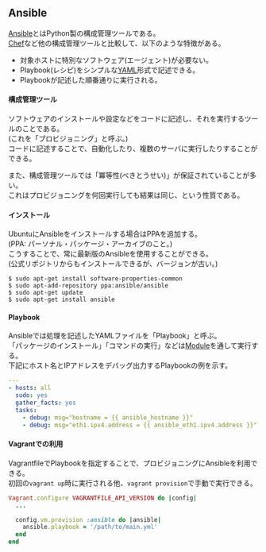 ## Ansible

[Ansible](http://www.ansible.com)とはPython製の構成管理ツールである。  
[Chef](https://www.chef.io)など他の構成管理ツールと比較して、以下のような特徴がある。

  - 対象ホストに特別なソフトウェア(エージェント)が必要ない。
  - Playbook(レシピ)をシンプルな[YAML](http://yaml.org)形式で記述できる。
  - Playbookが記述した順番通りに実行される。

#### 構成管理ツール

ソフトウェアのインストールや設定などをコードに記述し、それを実行するツールのことである。  
(これを「プロビジョニング」と呼ぶ。)  
コードに記述することで、自動化したり、複数のサーバに実行したりすることができる。

また、構成管理ツールでは「冪等性(べきとうせい)」が保証されていることが多い。  
これはプロビジョニングを何回実行しても結果は同じ、という性質である。

#### インストール

UbuntuにAnsibleをインストールする場合はPPAを追加する。  
(PPA: パーソナル・パッケージ・アーカイブのこと。)  
こうすることで、常に最新版のAnsibleを使用することができる。  
(公式リポジトリからもインストールできるが、バージョンが古い。)

```
$ sudo apt-get install software-properties-common
$ sudo apt-add-repository ppa:ansible/ansible
$ sudo apt-get update
$ sudo apt-get install ansible
```

#### Playbook

Ansibleでは処理を記述したYAMLファイルを「Playbook」と呼ぶ。  
「パッケージのインストール」「コマンドの実行」などは[Module](http://docs.ansible.com/modules_by_category.html)を通して実行する。  
下記にホスト名とIPアドレスをデバッグ出力するPlaybookの例を示す。

```yaml
---
- hosts: all
  sudo: yes
  gather_facts: yes
  tasks:
    - debug: msg="hostname = {{ ansible_hostname }}"
    - debug: msg="eth1.ipv4.address = {{ ansible_eth1.ipv4.address }}"
```

#### Vagrantでの利用

VagrantfileでPlaybookを指定することで、プロビジョニングにAnsibleを利用できる。  
初回の`vagrant up`時に実行される他、`vagrant provision`で手動で実行できる。

```ruby
Vagrant.configure VAGRANTFILE_API_VERSION do |config|
  ...

  config.vm.provision :ansible do |ansible|
    ansible.playbook = '/path/to/main.yml'
  end
end
```
